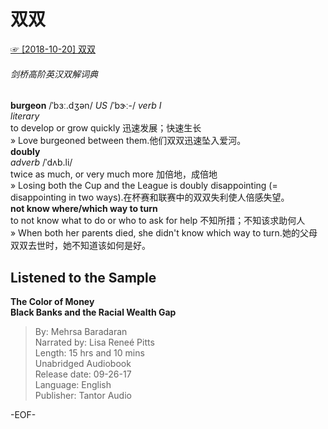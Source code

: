 # 双双  
[☞ [2018-10-20] 双双 ](https://mp.weixin.qq.com/s/7r2N69GeWcZzaXIpuykgEA)    
  
###### 剑桥高阶英汉双解词典  
**burgeon** /ˈbɜː.dʒən/ *US*  /ˈbɝː-/ *verb I*  
*literary*  
to develop or grow quickly 迅速发展；快速生长  
» Love burgeoned between them.他们双双迅速坠入爱河。  
**doubly**  
*adverb* /ˈdʌb.li/  
twice as much, or very much more 加倍地，成倍地  
» Losing both the Cup and the League is doubly disappointing (= disappointing in two ways).在杯赛和联赛中的双双失利使人倍感失望。  
**not know where/which way to turn**  
to not know what to do or who to ask for help 不知所措；不知该求助何人  
» When both her parents died, she didn't know which way to turn.她的父母双双去世时，她不知道该如何是好。  
  
## Listened to the Sample  
**The Color of Money  
Black Banks and the Racial Wealth Gap**  
>By: Mehrsa Baradaran  
Narrated by: Lisa Reneé Pitts  
Length: 15 hrs and 10 mins  
Unabridged Audiobook  
Release date: 09-26-17  
Language: English  
Publisher: Tantor Audio  
  
  
-EOF-  
